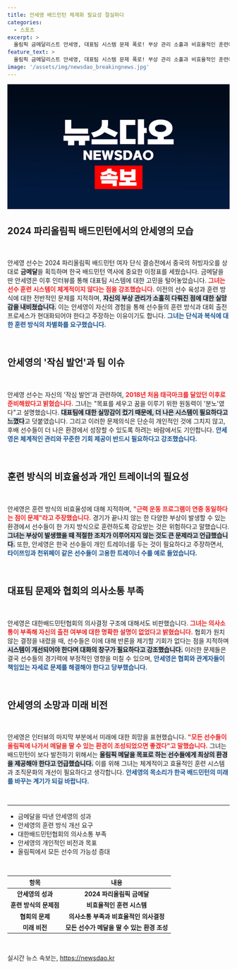 ```yaml
---
title: 안세영 배드민턴 체계화 필요성 절실하다
categories:
  - 스포츠
excerpt: >
  올림픽 금메달리스트 안세영, 대표팀 시스템 문제 폭로! 부상 관리 소홀과 비효율적인 훈련에 대한 아쉬움을 토로하며 체계 개편을 촉구했다. 선수들의 목소리가 뭉치고 있는 지금, 반드시 변화를 이끌어낼 수 있을까?
feature_text: >
  올림픽 금메달리스트 안세영, 대표팀 시스템 문제 폭로! 부상 관리 소홀과 비효율적인 훈련에 대한 아쉬움을 토로하며 체계 개편을 촉구했다. 선수들의 목소리가 뭉치고 있는 지금, 반드시 변화를 이끌어낼 수 있을까?
image: '/assets/img/newsdao_breakingnews.jpg'
---
```


<p><img src="/assets/img/newsdao_breakingnews.jpg" alt="bookingtag 속보" /></p>

<h2 data-ke-size="size26">2024 파리올림픽 배드민턴에서의 안세영의 모습</h2>

<p data-ke-size="size16">&nbsp;</p>

<p>안세영 선수는 2024 파리올림픽 배드민턴 여자 단식 결승전에서 중국의 허빙자오를 상대로 <strong>금메달</strong>을 획득하며 한국 배드민턴 역사에 중요한 이정표를 세웠습니다. 금메달을 딴 안세영은 이후 인터뷰를 통해 대표팀 시스템에 대한 고민을 털어놓았습니다. <b><span style="color: #ee2323;">그녀는 선수 훈련 시스템이 체계적이지 않다는 점을 강조했습니다.</span></b> 이전의 선수 육성과 훈련 방식에 대한 전반적인 문제를 지적하며, <b><span style="background-color: #21538527;">자신의 부상 관리가 소홀히 다뤄진 점에 대한 실망감을 내비쳤습니다.</span></b> 이는 안세영이 자신의 경험을 통해 선수들의 훈련 방식과 대회 출전 프로세스가 현대화되어야 한다고 주장하는 이유이기도 합니다. <b><span style="color: #1a5490;">그녀는 단식과 복식에 대한 훈련 방식의 차별화를 요구했습니다.</span></b></p>

<p data-ke-size="size16">&nbsp;</p>

<h2 data-ke-size="size26">안세영의 '작심 발언'과 팀 이슈</h2>

<p data-ke-size="size16">&nbsp;</p>

<p>안세영 선수는 자신의 '작심 발언'과 관련하여, <b><span style="color: #ee2323;">2018년 처음 태극마크를 달았던 이후로 준비해왔다고 밝혔습니다.</span></b> 그녀는 "목표를 세우고 꿈을 이루기 위한 원동력이 '분노'였다"고 설명했습니다. <b><span style="background-color: #21538527;">대표팀에 대한 실망감이 컸기 때문에, 더 나은 시스템이 필요하다고 느꼈다</span></b>고 덧붙였습니다. 그리고 이러한 문제의식은 단순히 개인적인 것에 그치지 않고, 후배 선수들이 더 나은 환경에서 성장할 수 있도록 하려는 바람에서도 기인합니다. <b><span style="color: #1a5490;">안세영은 체계적인 관리와 꾸준한 기회 제공이 반드시 필요하다고 강조했습니다.</span></b></p>

<p data-ke-size="size16">&nbsp;</p>

<h2 data-ke-size="size26">훈련 방식의 비효율성과 개인 트레이너의 필요성</h2>

<p data-ke-size="size16">&nbsp;</p>

<p>안세영은 훈련 방식의 비효율성에 대해 지적하며, <b><span style="color: #ee2323;">"근력 운동 프로그램이 연중 동일하다는 점이 문제"라고 주장했습니다.</span></b> 경기가 끝나지 않는 한 다양한 부상이 발생할 수 있는 환경에서 선수들이 한 가지 방식으로 훈련하도록 강요받는 것은 위험하다고 말했습니다. <b><span style="background-color: #21538527;">그녀는 부상이 발생했을 때 적절한 조치가 이루어지지 않는 것도 큰 문제라고 언급했습니다.</span></b> 또한, 안세영은 한국 선수들이 개인 트레이너를 두는 것이 필요하다고 주장하면서, <b><span style="color: #1a5490;">타이쯔잉과 천위페이 같은 선수들이 고용한 트레이너 수를 예로 들었습니다.</span></b></p>

<p data-ke-size="size16">&nbsp;</p>

<h2 data-ke-size="size26">대표팀 문제와 협회의 의사소통 부족</h2>

<p data-ke-size="size16">&nbsp;</p>

<p>안세영은 대한배드민턴협회의 의사결정 구조에 대해서도 비판했습니다. <b><span style="color: #ee2323;">그녀는 의사소통이 부족해 자신의 출전 여부에 대한 명확한 설명이 없었다고 밝혔습니다.</span></b> 협회가 원치 않는 결정을 내렸을 때, 선수들은 이에 대해 반론을 제기할 기회가 없다는 점을 지적하며 <b><span style="background-color: #21538527;">시스템이 개선되어야 한다며 대화의 창구가 필요하다고 강조했습니다.</span></b> 이러한 문제들은 결국 선수들의 경기력에 부정적인 영향을 미칠 수 있으며, <b><span style="color: #1a5490;">안세영은 협회와 관계자들이 책임있는 자세로 문제를 해결해야 한다고 당부했습니다.</span></b></p>

<p data-ke-size="size16">&nbsp;</p>

<h2 data-ke-size="size26">안세영의 소망과 미래 비전</h2>

<p data-ke-size="size16">&nbsp;</p>

<p>안세영은 인터뷰의 마지막 부분에서 미래에 대한 희망을 표현했습니다. <b><span style="color: #ee2323;">"모든 선수들이 올림픽에 나가서 메달을 딸 수 있는 환경이 조성되었으면 좋겠다"고 말했습니다.</span></b> 그녀는 배드민턴이 보다 발전하기 위해서는 <b><span style="background-color: #21538527;">올림픽 메달을 목표로 하는 선수들에게 최상의 환경을 제공해야 한다고 언급했습니다.</span></b> 이를 위해 그녀는 체계적이고 효율적인 훈련 시스템과 조직문화의 개선이 필요하다고 생각합니다. <b><span style="color: #1a5490;">안세영의 목소리가 한국 배드민턴의 미래를 바꾸는 계기가 되길 바랍니다.</span></b></p>

<p data-ke-size="size16">&nbsp;</p>

<hr>

<ul>
  <li>금메달을 따낸 안세영의 성과</li>
  <li>안세영의 훈련 방식 개선 요구</li>
  <li>대한배드민턴협회의 의사소통 부족</li>
  <li>안세영의 개인적인 비전과 목표</li>
  <li>올림픽에서 모든 선수의 가능성 증대</li>
</ul>

<p data-ke-size="size16">&nbsp;</p>

<table>
  <thead>
    <tr>
      <th style="text-align: center;"><b>항목</b></th>
      <th style="text-align: center;"><b>내용</b></th>
    </tr>
  </thead>
  <tbody>
    <tr>
      <td style="text-align: center; height: 17px;"><b>안세영의 성과</b></td>
      <td style="text-align: center; height: 17px;"><b>2024 파리올림픽 금메달</b></td>
    </tr>
    <tr>
      <td style="text-align: center; height: 17px;"><b>훈련 방식의 문제점</b></td>
      <td style="text-align: center; height: 17px;"><b>비효율적인 훈련 시스템</b></td>
    </tr>
    <tr>
      <td style="text-align: center; height: 17px;"><b>협회의 문제</b></td>
      <td style="text-align: center; height: 17px;"><b>의사소통 부족과 비효율적인 의사결정</b></td>
    </tr>
    <tr>
      <td style="text-align: center; height: 17px;"><b>미래 비전</b></td>
      <td style="text-align: center; height: 17px;"><b>모든 선수가 메달을 딸 수 있는 환경 조성</b></td>
    </tr>
  </tbody>
</table>

<p data-ke-size="size16">&nbsp;</p>
실시간 뉴스 속보는, <a href="https://newsdao.kr" rel="dofollow">https://newsdao.kr</a>


